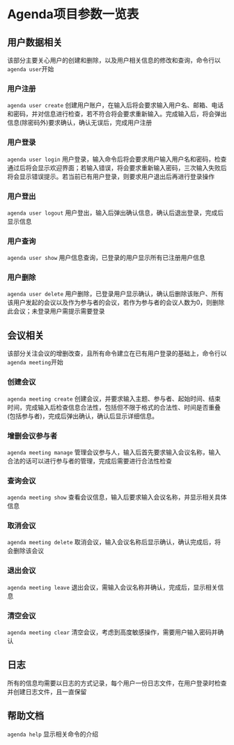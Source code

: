 # Agenda项目参数一览表
## 用户数据相关
该部分主要关心用户的创建和删除，以及用户相关信息的修改和查询，命令行以`agenda user`开始
### 用户注册
`agenda user create`
创建用户账户，在输入后将会要求输入用户名、邮箱、电话和密码，并对信息进行检查，若不符合将会要求重新输入。完成输入后，将会弹出信息(除密码外)要求确认，确认无误后，完成用户注册
### 用户登录
`agenda user login`
用户登录，输入命令后将会要求用户输入用户名和密码，检查通过后将会显示欢迎界面；若输入错误，将会要求重新输入密码，三次输入失败后将会显示错误提示。若当前已有用户登录，则要求用户退出后再进行登录操作
### 用户登出
`agenda user logout`
用户登出，输入后弹出确认信息，确认后退出登录，完成后显示信息
### 用户查询
`agenda user show`
用户信息查询，已登录的用户显示所有已注册用户信息
### 用户删除
`agenda user delete`
用户删除，已登录用户显示确认，确认后删除该账户、所有该用户发起的会议以及作为参与者的会议，若作为参与者的会议人数为0，则删除此会议；未登录用户需提示需要登录
## 会议相关
该部分关注会议的增删改查，且所有命令建立在已有用户登录的基础上，命令行以`agenda meeting`开始
### 创建会议
`agenda meeting create`
创建会议，并要求输入主题、参与者、起始时间、结束时间，完成输入后检查信息合法性，包括但不限于格式的合法性、时间是否重叠(包括参与者)，完成后弹出确认，确认后显示详细信息。
### 增删会议参与者
`agenda meeting manage`
管理会议参与人，输入后首先要求输入会议名称，输入合法的话可以进行参与者的管理，完成后需要进行合法性检查
### 查询会议
`agenda meeting show`
查看会议信息，输入后要求输入会议名称，并显示相关具体信息
### 取消会议
`agenda meeting delete`
取消会议，输入会议名称后显示确认，确认完成后，将会删除该会议
### 退出会议
`agenda meeting leave`
退出会议，需输入会议名称并确认，完成后，显示相关信息
### 清空会议
`agenda meeting clear`
清空会议，考虑到高度敏感操作，需要用户输入密码并确认
## 日志
所有的信息均需要以日志的方式记录，每个用户一份日志文件，在用户登录时检查并创建日志文件，且一直保留
## 帮助文档
`agenda help`
显示相关命令的介绍